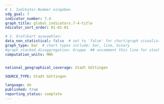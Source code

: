 ```yaml
---
# 1. Indikator-Nummer eingeben 
sdg_goal: 7
indicator_number: 7.4
graph_title: global_indicators.7-4-title
ndicator_sort_order: 01-01-01

# 2. Grafikart auswaehlen: 
data_non_statistical: false  # set to 'false' for chart/graph visualization 
graph_type: bar  # chart types include: bar, line, binary 
#graph_stacked_disaggregation: Gruppe  ## uncomment this line for stacked bars. eplace 'Geschlecht' with the field of aggregation. 
computation_units: MWh


national_geographical_coverage: Stadt Göttingen

SOURCE_TYPE: Stadt Göttingen

language: de   
published: true 
reporting_status: complete
---
```

